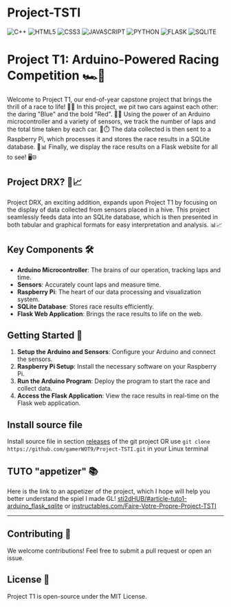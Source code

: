 # Project-TSTI

![C++](https://img.shields.io/badge/C%2B%2B-00599C?style=for-the-badge&logo=c%2B%2B&logoColor=white)
![HTML5](https://img.shields.io/badge/HTML-239120?style=for-the-badge&logo=html5&logoColor=white)
![CSS3](https://img.shields.io/badge/CSS-239120?&style=for-the-badge&logo=css3&logoColor=white)
![JAVASCRIPT](https://img.shields.io/badge/JavaScript-F7DF1E?style=for-the-badge&logo=javascript&logoColor=black)
![PYTHON](https://img.shields.io/badge/Python-3776AB?style=for-the-badge&logo=python&logoColor=white)
![FLASK](https://img.shields.io/badge/Flask-000000?style=for-the-badge&logo=flask&logoColor=white)
![SQLITE](https://img.shields.io/badge/SQLite-07405E?style=for-the-badge&logo=sqlite&logoColor=white)

# Project T1: Arduino-Powered Racing Competition 🏎️🔌
Welcome to Project T1, our end-of-year capstone project that brings the thrill of a race to life! 🏁💨
In this project, we pit two cars against each other: the daring "Blue" and the bold "Red". 🚗🚗
Using the power of an Arduino microcontroller and a variety of sensors, we track the number of laps and the total time taken by each car. 📏⏱️
The data collected is then sent to a Raspberry Pi, which processes it and stores the race results in a SQLite database. 💾📊
Finally, we display the race results on a Flask website for all to see! 🖥️🌐

## Project DRX? 🐝📈
Project DRX, an exciting addition, expands upon Project T1 by focusing on the display of data collected from sensors placed in a hive. This project seamlessly feeds data into an SQLite database, which is then presented in both tabular and graphical formats for easy interpretation and analysis. 📊📈

## Key Components 🛠️
- **Arduino Microcontroller**: The brains of our operation, tracking laps and time.
- **Sensors**: Accurately count laps and measure time.
- **Raspberry Pi**: The heart of our data processing and visualization system.
- **SQLite Database**: Stores race results efficiently.
- **Flask Web Application**: Brings the race results to life on the web.

## Getting Started 🚀
1. **Setup the Arduino and Sensors**: Configure your Arduino and connect the sensors.
2. **Raspberry Pi Setup**: Install the necessary software on your Raspberry Pi.
3. **Run the Arduino Program**: Deploy the program to start the race and collect data.
4. **Access the Flask Application**: View the race results in real-time on the Flask web application.

## Install source file
Install source file in section [releases](https://github.com/gamerWOT9/Project-TSTI/releases) of the git project
OR use `git clone https://github.com/gamerWOT9/Project-TSTI.git` in your Linux terminal

## TUTO "appetizer" 📚
Here is the link to an appetizer of the project, which I hope will help you better understand the spiel I made GL!
[sti2dHUB/#article-tuto1-arduino_flask_sqlite](https://gamerwot9.github.io/sti2dHUB/#article-tuto1-arduino_flask_sqlite) or [instructables.com/Faire-Votre-Propre-Project-TSTI](https://www.instructables.com/Faire-Votre-Propre-Project-TSTI/)

---

## Contributing 🤝
We welcome contributions! Feel free to submit a pull request or open an issue.

## License 📄
Project T1 is open-source under the MIT License.
